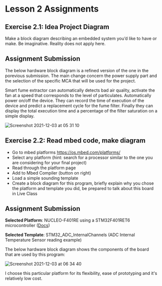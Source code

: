 # Lesson 2 Assignments

## Exercise 2.1: Idea Project Diagram

Make a block diagram describing an embedded system you’d like to have or make. Be imaginative. Reality does not apply here.

## Assignment Submission

The below hardware block diagram is a refined version of the one in the porevious submission. The main change concern the power supply part and the selection of the specific MCA that will be used for the project.

Smart fume extractor can automatically detects bad air quality, activate the fan at a speed that corresponds to the level of particulates. Automatically power on/off the device. They can record the time of execution of the device and predict a replacement cycle for the fume filter. Finally they can display the total execution time and a percentage of the filter saturation on a simple display.

![Screenshot 2021-12-03 at 05 31 10](https://user-images.githubusercontent.com/2216608/144546077-b962da71-23d3-44ce-85db-4e14057f83e3.png)

## Exercise 2.2: Read mbed code, make diagram

* Go to mbed platforms https://os.mbed.com/platforms/
* Select any platform (hint: search for a processor similar to the one you are considering
for your final project)
* Read through the platform page
* Add to Mbed Compiler (button on right)
* Load a simple sounding template
* Create a block diagram for this program, briefly explain why you chose the platform
and template you did, be prepared to talk about this board in Live Class

## Assignment Submission

**Selected Platform**: NUCLEO-F401RE using a STM32F401RET6 microcontroller ([Docs](https://os.mbed.com/platforms/ST-Nucleo-F401RE/))

**Selected Template**: STM32_ADC_InternalChannels (ADC Internal Temperature Sensor reading example)

The below hardware block diagram shows the components of the board that are used by this program:

![Screenshot 2021-12-03 at 06 34 40](https://user-images.githubusercontent.com/2216608/144550976-63093313-a193-4035-b38d-a948083e2a56.png)

I choose this particular platform for its flexibility, ease of prototyping and it's relatively low cost.
